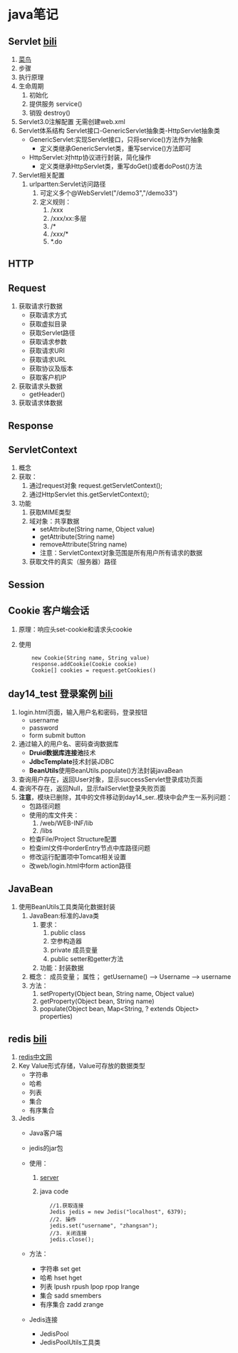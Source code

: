 # java笔记

## Servlet [bili](https://www.bilibili.com/video/av66880352/?p=114)

1. [菜鸟](https://www.runoob.com/servlet/servlet-intro.html)
2. 步骤
3. 执行原理
4. 生命周期
    1. 初始化
    2. 提供服务 service()
    3. 销毁 destroy()
5. Servlet3.0注解配置
    无需创建web.xml
6. Servlet体系结构
    Servlet接口-GenericServlet抽象类-HttpServlet抽象类
    * GenericServlet:实现Servlet接口，只将service()方法作为抽象
        * 定义类继承GenericServlet类，重写service()方法即可
    * HttpServlet:对http协议进行封装，简化操作
        * 定义类继承HttpServlet类，重写doGet()或者doPost()方法
7. Servlet相关配置
    1. urlpartten:Servlet访问路径
        1. 可定义多个@WebServlet("/demo3","/demo33")
        2. 定义规则：
            1. /xxx
            2. /xxx/xx:多层
            3. /*
            4. /xxx/*
            5. *.do

## HTTP

## Request

1. 获取请求行数据
    * 获取请求方式
    * 获取虚拟目录
    * 获取Servlet路径
    * 获取请求参数
    * 获取请求URI
    * 获取请求URL
    * 获取协议及版本
    * 获取客户机IP
2. 获取请求头数据
    * getHeader()
3. 获取请求体数据

## Response

## ServletContext

1. 概念
2. 获取：
    1. 通过request对象 request.getServletContext();
    2. 通过HttpServlet this.getServletContext();
3. 功能
    1. 获取MIME类型
    2. 域对象：共享数据
        * setAttribute(String name, Object value)
        * getAttribute(String name)
        * removeAttribute(String name)
        * 注意：ServletContext对象范围是所有用户所有请求的数据
    3. 获取文件的真实（服务器）路径

## Session

## Cookie 客户端会话

1. 原理：响应头set-cookie和请求头cookie
2. 使用

    ```
        new Cookie(String name, String value)
        response.addCookie(Cookie cookie)
        Cookie[] cookies = request.getCookies()
    ```

## day14_test 登录案例 [bili](https://www.bilibili.com/video/av66880352/?p=138)

1. login.html页面，输入用户名和密码，登录按钮
    * username
    * password
    * form submit button
2. 通过输入的用户名、密码查询数据库
    * **Druid数据库连接池**技术
    * **JdbcTemplate**技术封装JDBC
    * **BeanUtils**使用BeanUtils.populate()方法封装javaBean
3. 查询用户存在，返回User对象，显示successServlet登录成功页面
4. 查询不存在，返回Null，显示failServlet登录失败页面
5. **注意**，模块已删除，其中的文件移动到day14_ser..模块中会产生一系列问题：
    * 包路径问题
    * 使用的库文件夹：
        1. /web/WEB-INF/lib
        2. /libs
    * 检查File/Project Structure配置
    * 检查iml文件中orderEntry节点中库路径问题
    * 修改运行配置项中Tomcat相关设置
    * 改web/login.html中form action路径

## JavaBean

1. 使用BeanUtils工具类简化数据封装
    1. JavaBean:标准的Java类
        1. 要求：
            1. public class
            2. 空参构造器
            3. private 成员变量
            4. public setter和getter方法
        2. 功能：封装数据
    2. 概念：
        成员变量；
        属性；
        getUsername() --> Username --> username
    3. 方法：
        1. setProperty(Object bean, String name, Object value)
        2. getProperty(Object bean, String name)
        3. populate(Object bean, Map<String, ? extends Object> properties)

## redis [bili](https://www.bilibili.com/video/av66880352/?p=287)

1. [redis中文网](https://www.redis.net.cn/)
2. Key Value形式存储，Value可存放的数据类型
    * 字符串
    * 哈希
    * 列表
    * 集合
    * 有序集合
3. Jedis
    * Java客户端
    * jedis的jar包
    * 使用：
        1. [server](G:\redis-2.4.5-win64\redis-server.exe)
        2. java code

            ```
               //1.获取连接
               Jedis jedis = new Jedis("localhost", 6379);
               //2. 操作
               jedis.set("username", "zhangsan");
               //3. 关闭连接
               jedis.close();
            ```

    * 方法：
        * 字符串 set get
        * 哈希 hset hget
        * 列表 lpush rpush lpop rpop lrange
        * 集合 sadd smembers
        * 有序集合 zadd zrange
    * Jedis连接
        * JedisPool
        * JedisPoolUtils工具类

